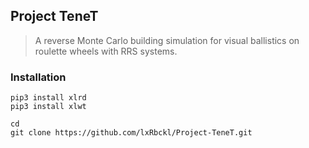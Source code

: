 ## Project TeneT
> A reverse Monte Carlo building simulation for visual ballistics on roulette wheels with RRS systems.

### Installation
```
pip3 install xlrd
pip3 install xlwt

cd
git clone https://github.com/lxRbckl/Project-TeneT.git
```
